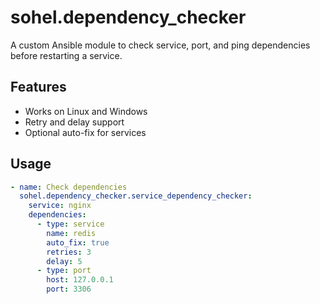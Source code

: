 # sohel.dependency_checker

A custom Ansible module to check service, port, and ping dependencies before restarting a service.

## Features
- Works on Linux and Windows
- Retry and delay support
- Optional auto-fix for services

## Usage

```yaml
- name: Check dependencies
  sohel.dependency_checker.service_dependency_checker:
    service: nginx
    dependencies:
      - type: service
        name: redis
        auto_fix: true
        retries: 3
        delay: 5
      - type: port
        host: 127.0.0.1
        port: 3306
